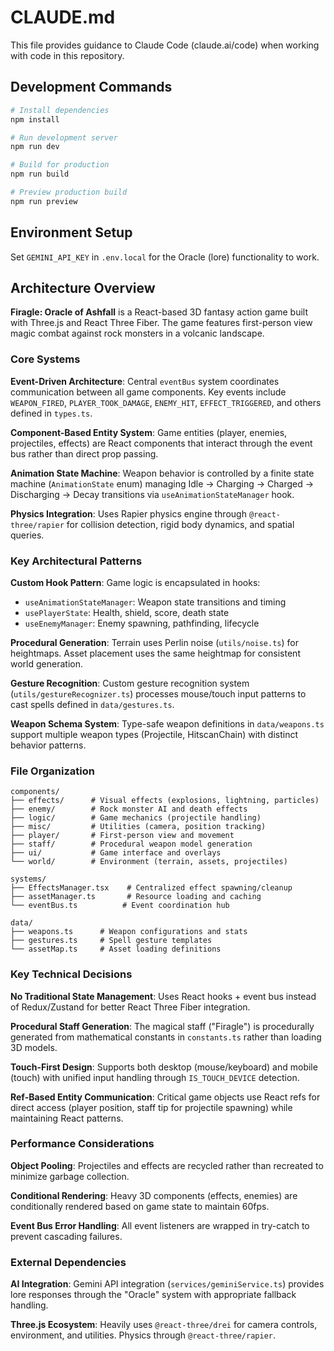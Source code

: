 # CLAUDE.md

This file provides guidance to Claude Code (claude.ai/code) when working with code in this repository.

## Development Commands

```bash
# Install dependencies
npm install

# Run development server
npm run dev

# Build for production
npm run build

# Preview production build
npm run preview
```

## Environment Setup

Set `GEMINI_API_KEY` in `.env.local` for the Oracle (lore) functionality to work.

## Architecture Overview

**Firagle: Oracle of Ashfall** is a React-based 3D fantasy action game built with Three.js and React Three Fiber. The game features first-person view magic combat against rock monsters in a volcanic landscape.

### Core Systems

**Event-Driven Architecture**: Central `eventBus` system coordinates communication between all game components. Key events include `WEAPON_FIRED`, `PLAYER_TOOK_DAMAGE`, `ENEMY_HIT`, `EFFECT_TRIGGERED`, and others defined in `types.ts`.

**Component-Based Entity System**: Game entities (player, enemies, projectiles, effects) are React components that interact through the event bus rather than direct prop passing.

**Animation State Machine**: Weapon behavior is controlled by a finite state machine (`AnimationState` enum) managing Idle → Charging → Charged → Discharging → Decay transitions via `useAnimationStateManager` hook.

**Physics Integration**: Uses Rapier physics engine through `@react-three/rapier` for collision detection, rigid body dynamics, and spatial queries.

### Key Architectural Patterns

**Custom Hook Pattern**: Game logic is encapsulated in hooks:
- `useAnimationStateManager`: Weapon state transitions and timing
- `usePlayerState`: Health, shield, score, death state
- `useEnemyManager`: Enemy spawning, pathfinding, lifecycle

**Procedural Generation**: Terrain uses Perlin noise (`utils/noise.ts`) for heightmaps. Asset placement uses the same heightmap for consistent world generation.

**Gesture Recognition**: Custom gesture recognition system (`utils/gestureRecognizer.ts`) processes mouse/touch input patterns to cast spells defined in `data/gestures.ts`.

**Weapon Schema System**: Type-safe weapon definitions in `data/weapons.ts` support multiple weapon types (Projectile, HitscanChain) with distinct behavior patterns.

### File Organization

```
components/
├── effects/      # Visual effects (explosions, lightning, particles)
├── enemy/        # Rock monster AI and death effects  
├── logic/        # Game mechanics (projectile handling)
├── misc/         # Utilities (camera, position tracking)
├── player/       # First-person view and movement
├── staff/        # Procedural weapon model generation
├── ui/           # Game interface and overlays
└── world/        # Environment (terrain, assets, projectiles)

systems/
├── EffectsManager.tsx    # Centralized effect spawning/cleanup
├── assetManager.ts       # Resource loading and caching  
└── eventBus.ts          # Event coordination hub

data/
├── weapons.ts      # Weapon configurations and stats
├── gestures.ts     # Spell gesture templates
└── assetMap.ts     # Asset loading definitions
```

### Key Technical Decisions

**No Traditional State Management**: Uses React hooks + event bus instead of Redux/Zustand for better React Three Fiber integration.

**Procedural Staff Generation**: The magical staff ("Firagle") is procedurally generated from mathematical constants in `constants.ts` rather than loading 3D models.

**Touch-First Design**: Supports both desktop (mouse/keyboard) and mobile (touch) with unified input handling through `IS_TOUCH_DEVICE` detection.

**Ref-Based Entity Communication**: Critical game objects use React refs for direct access (player position, staff tip for projectile spawning) while maintaining React patterns.

### Performance Considerations

**Object Pooling**: Projectiles and effects are recycled rather than recreated to minimize garbage collection.

**Conditional Rendering**: Heavy 3D components (effects, enemies) are conditionally rendered based on game state to maintain 60fps.

**Event Bus Error Handling**: All event listeners are wrapped in try-catch to prevent cascading failures.

### External Dependencies

**AI Integration**: Gemini API integration (`services/geminiService.ts`) provides lore responses through the "Oracle" system with appropriate fallback handling.

**Three.js Ecosystem**: Heavily uses `@react-three/drei` for camera controls, environment, and utilities. Physics through `@react-three/rapier`.